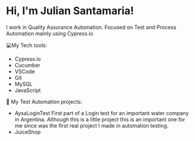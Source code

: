 # Hi, I'm Julian Santamaria!

I work in Quality Assurance Automation.
Focused on Test and Process Automation mainly using Cypress.io

💻My Tech tools:

- Cypress.io
- Cucumber
- VSCode
- Git
- MySQL
- JavaScript

🤖 My Test Automation projects:

- AysaLoginTest  First part of a Login test for an important water company in Argentina. Although this is a little project this is an important one for me since was the first real project I made in automation testing.
- JuiceShop



<!---
jusantamaria/jusantamaria is a ✨ special ✨ repository because its `README.md` (this file) appears on your GitHub profile.
You can click the Preview link to take a look at your changes.
--->
